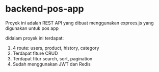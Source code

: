 # backend-pos-app
Proyek ini adalah REST API yang dibuat menggunakan exprees.js yang digunakan untuk pos app

didalam proyek ini terdapat:

1. 4 route: users, product, history, category 
2. Terdapat fiture CRUD
3. Terdapat fitur search, sort, pagination
4. Sudah menggunakan JWT dan Redis
